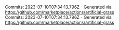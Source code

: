 Commits: 2023-07-10T07:34:13.796Z - Generated via https://github.com/marketplace/actions/artificial-grass
<br>
Commits: 2023-07-10T07:34:13.796Z - Generated via https://github.com/marketplace/actions/artificial-grass
<br>
